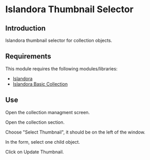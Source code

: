 # Islandora Thumbnail Selector

## Introduction

Islandora thumbnail selector for collection objects.

## Requirements

This module requires the following modules/libraries:

* [Islandora](https://github.com/islandora/islandora)
* [Islandora Basic Collection](https://github.com/Islandora/islandora_solution_pack_collection)

## Use

Open the collection managment screen.

Open the collection section.

Choose "Select Thumbnail", it should be on the left of the window.

In the form, select one child object.

Click on Update Thumbnail.
